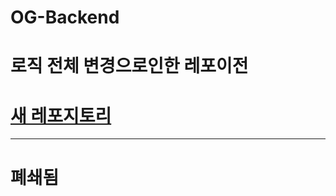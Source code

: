 # OG-Backend

# 로직 전체 변경으로인한 레포이전
# [새 레포지토리](https://github.com/Original-Gimchi/OG-Backend2)

---

# 폐쇄됨
